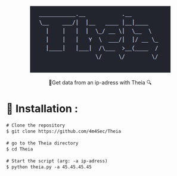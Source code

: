 <div align="center">
    <img src="https://github.com/4m4Sec/Theia/blob/main/images/ascii.png">
    <p>🔎Get data from an ip-adress with Theia 🔍</p>
</div>

# 📌 Installation :
```
# Clone the repository
$ git clone https://github.com/4m4Sec/Theia

# go to the Theia directory
$ cd Theia

# Start the script (arg: -a ip-adress)
$ python theia.py -a 45.45.45.45
```
